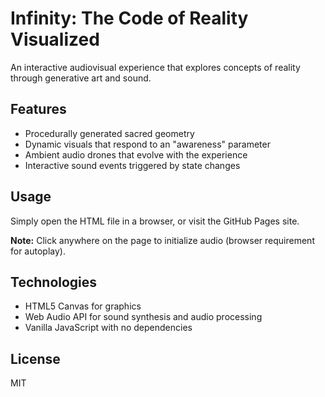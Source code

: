 # Infinity: The Code of Reality Visualized

An interactive audiovisual experience that explores concepts of reality through generative art and sound.

## Features

- Procedurally generated sacred geometry
- Dynamic visuals that respond to an "awareness" parameter
- Ambient audio drones that evolve with the experience
- Interactive sound events triggered by state changes

## Usage

Simply open the HTML file in a browser, or visit the GitHub Pages site.

**Note:** Click anywhere on the page to initialize audio (browser requirement for autoplay).

## Technologies

- HTML5 Canvas for graphics
- Web Audio API for sound synthesis and audio processing
- Vanilla JavaScript with no dependencies

## License

MIT